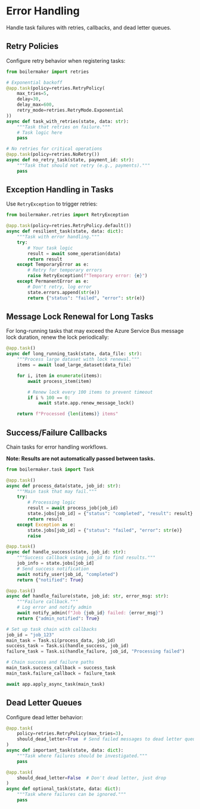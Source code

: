 # Error Handling

Handle task failures with retries, callbacks, and dead letter queues.

## Retry Policies

Configure retry behavior when registering tasks:

```python
from boilermaker import retries

# Exponential backoff
@app.task(policy=retries.RetryPolicy(
    max_tries=5,
    delay=30,
    delay_max=600,
    retry_mode=retries.RetryMode.Exponential
))
async def task_with_retries(state, data: str):
    """Task that retries on failure."""
    # Task logic here
    pass

# No retries for critical operations
@app.task(policy=retries.NoRetry())
async def no_retry_task(state, payment_id: str):
    """Task that should not retry (e.g., payments)."""
    pass
```

## Exception Handling in Tasks

Use `RetryException` to trigger retries:

```python
from boilermaker.retries import RetryException

@app.task(policy=retries.RetryPolicy.default())
async def resilient_task(state, data: dict):
    """Task with error handling."""
    try:
        # Your task logic
        result = await some_operation(data)
        return result
    except TemporaryError as e:
        # Retry for temporary errors
        raise RetryException(f"Temporary error: {e}")
    except PermanentError as e:
        # Don't retry, log error
        state.errors.append(str(e))
        return {"status": "failed", "error": str(e)}
```

## Message Lock Renewal for Long Tasks

For long-running tasks that may exceed the Azure Service Bus message lock duration, renew the lock periodically:

```python
@app.task()
async def long_running_task(state, data_file: str):
    """Process large dataset with lock renewal."""
    items = await load_large_dataset(data_file)

    for i, item in enumerate(items):
        await process_item(item)

        # Renew lock every 100 items to prevent timeout
        if i % 100 == 0:
            await state.app.renew_message_lock()

    return f"Processed {len(items)} items"
```

## Success/Failure Callbacks

Chain tasks for error handling workflows.

**Note: Results are not automatically passed between tasks.**

```python
from boilermaker.task import Task

@app.task()
async def process_data(state, job_id: str):
    """Main task that may fail."""
    try:
        # Processing logic
        result = await process_job(job_id)
        state.jobs[job_id] = {"status": "completed", "result": result}
        return result
    except Exception as e:
        state.jobs[job_id] = {"status": "failed", "error": str(e)}
        raise

@app.task()
async def handle_success(state, job_id: str):
    """Success callback using job_id to find results."""
    job_info = state.jobs[job_id]
    # Send success notification
    await notify_user(job_id, "completed")
    return {"notified": True}

@app.task()
async def handle_failure(state, job_id: str, error_msg: str):
    """Failure callback."""
    # Log error and notify admin
    await notify_admin(f"Job {job_id} failed: {error_msg}")
    return {"admin_notified": True}

# Set up task chain with callbacks
job_id = "job_123"
main_task = Task.si(process_data, job_id)
success_task = Task.si(handle_success, job_id)
failure_task = Task.si(handle_failure, job_id, "Processing failed")

# Chain success and failure paths
main_task.success_callback = success_task
main_task.failure_callback = failure_task

await app.apply_async_task(main_task)
```

## Dead Letter Queues

Configure dead letter behavior:

```python
@app.task(
    policy=retries.RetryPolicy(max_tries=3),
    should_dead_letter=True  # Send failed messages to dead letter queue
)
async def important_task(state, data: dict):
    """Task where failures should be investigated."""
    pass

@app.task(
    should_dead_letter=False  # Don't dead letter, just drop
)
async def optional_task(state, data: dict):
    """Task where failures can be ignored."""
    pass
```